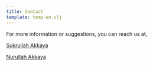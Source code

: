 ```yaml
---
title: Contact
template: temp-en.clj
---
```


For more information or suggestions, you can reach us at,

[Sukrullah Akkaya](mailto:sukrullah.akkaya@pimas.com.tr)

[Nurullah Akkaya](mailto:nurullah@nakkaya.com)
